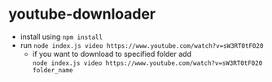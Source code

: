 # youtube-downloader

- install using `npm install`
- run `node index.js video https://www.youtube.com/watch?v=sW3RT0tF020`
  - if you want to download to specified folder add <br> `node index.js video https://www.youtube.com/watch?v=sW3RT0tF020 folder_name`
